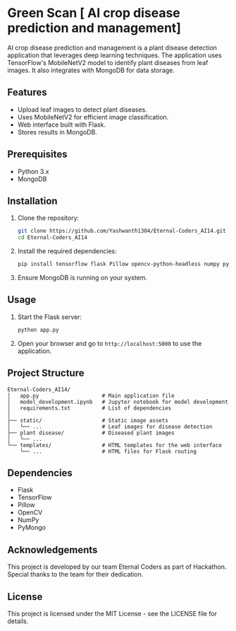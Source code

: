 
# Green Scan [ AI crop disease prediction and management]

AI crop disease prediction and management is a plant disease detection application that leverages deep learning techniques. The application uses TensorFlow's MobileNetV2 model to identify plant diseases from leaf images. It also integrates with MongoDB for data storage.

## Features
- Upload leaf images to detect plant diseases.
- Uses MobileNetV2 for efficient image classification.
- Web interface built with Flask.
- Stores results in MongoDB.

## Prerequisites
- Python 3.x
- MongoDB

## Installation

1. Clone the repository:
    ```bash
    git clone https://github.com/Yashwanth1304/Eternal-Coders_AI14.git
    cd Eternal-Coders_AI14
    ```

2. Install the required dependencies:
    ```bash
    pip install tensorflow flask Pillow opencv-python-headless numpy pymongo
    ```

3. Ensure MongoDB is running on your system.

## Usage

1. Start the Flask server:
    ```bash
    python app.py
    ```

2. Open your browser and go to `http://localhost:5000` to use the application.

## Project Structure
```
Eternal-Coders_AI14/
│   app.py                    # Main application file
│   model_development.ipynb   # Jupyter notebook for model development
│   requirements.txt          # List of dependencies
│
├── static/                   # Static image assets
│   └── ...                   # Leaf images for disease detection
├── plant disease/            # Diseased plant images
│   └── ... 
└── templates/                # HTML templates for the web interface
    └── ...                   # HTML files for Flask routing
```

## Dependencies
- Flask
- TensorFlow
- Pillow
- OpenCV
- NumPy
- PyMongo

## Acknowledgements
This project is developed by our team Eternal Coders as part of Hackathon. Special thanks to the team for their dedication.

## License
This project is licensed under the MIT License - see the LICENSE file for details.
